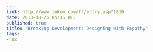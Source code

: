 ```yaml
---
link: http://www.lukew.com/ff/entry.asp?1810
date: 2013-10-26 05:15 UTC
published: true
title: 'Breaking Development: Designing with Empathy'
tags:
- ux
---
```



